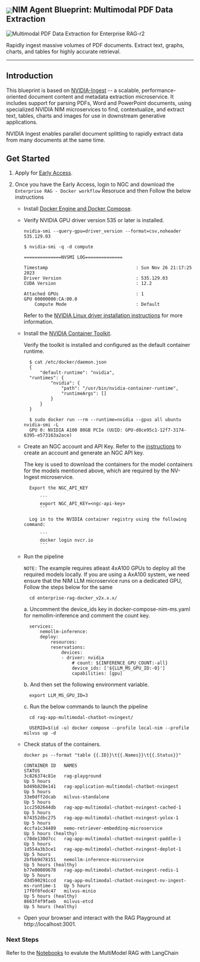 <h2><img align="center" src="https://github.com/user-attachments/assets/cbe0d62f-c856-4e0b-b3ee-6184b7c4d96f">NIM Agent Blueprint: Multimodal PDF Data Extraction</h2>
<p align="center">
  
![Multimodal PDF Data Extraction for Enterprise RAG-r2](https://github.com/user-attachments/assets/3f33a00b-0d72-4221-a250-04771cb703cc)

</p>

Rapidly ingest massive volumes of PDF documents. Extract text, graphs, charts, and tables for highly accurate retrieval.
<hr>

## Introduction

This blueprint is based on [NVIDIA-Ingest](https://github.com/NVIDIA/nv-ingest) -- a scalable, performance-oriented document content and metadata extraction microservice. It includes support for parsing PDFs, Word and PowerPoint documents, using specialized NVIDIA NIM microservices to find, contextualize, and extract text, tables, charts and images for use in downstream generative applications.

NVIDIA Ingest enables parallel document splitting to rapidly extract data from many documents at the same time.

## Get Started

1. Apply for [Early Access](https://developer.nvidia.com/nemo-microservices).
2. Once you have the Early Access, login to NGC and download the `Enterprise RAG - Docker workflow` Resoruce and then Follow the below instructions 

    * Install [Docker Engine and Docker Compose](https://docs.docker.com/engine/install/ubuntu/).

    * Verify NVIDIA GPU driver version 535 or later is installed.

        ```
        nvidia-smi --query-gpu=driver_version --format=csv,noheader
        535.129.03

        $ nvidia-smi -q -d compute

        ==============NVSMI LOG==============

        Timestamp                                 : Sun Nov 26 21:17:25 2023
        Driver Version                            : 535.129.03
        CUDA Version                              : 12.2

        Attached GPUs                             : 1
        GPU 00000000:CA:00.0
            Compute Mode                          : Default
        ```

        Refer to the [NVIDIA Linux driver installation instructions](https://docs.nvidia.com/datacenter/tesla/tesla-installation-notes/index.html) for more information.

    * Install the [NVIDIA Container Toolkit](https://docs.nvidia.com/datacenter/cloud-native/container-toolkit/latest/install-guide.html).

        Verify the toolkit is installed and configured as the default container runtime.

            
            $ cat /etc/docker/daemon.json
            {
                "default-runtime": "nvidia",
            "runtimes": {
                    "nvidia": {
                        "path": "/usr/bin/nvidia-container-runtime",
                        "runtimeArgs": []
                    }
                }
            }

            $ sudo docker run --rm --runtime=nvidia --gpus all ubuntu nvidia-smi -L
            GPU 0: NVIDIA A100 80GB PCIe (UUID: GPU-d8ce95c1-12f7-3174-6395-e573163a2ace)
            

    * Create an NGC account and API Key. Refer to the [instructions](https://docs.nvidia.com/ngc/gpu-cloud/ngc-overview/index.html) to create an account and generate an NGC API key.
    
        The key is used to download the containers for the model containers for the models mentioned above, which are required by the NV-Ingest microservice.

            Export the NGC_API_KEY

                ```
                export NGC_API_KEY=<ngc-api-key>
                ```

            Log in to the NVIDIA container registry using the following command:

                ```
                docker login nvcr.io
                ```

    * Run the pipeline 

        `NOTE:` The example requires atleast 4xA100 GPUs to deploy all the required models locally. If you are using a AxA100 system, we need ensure that the NIM LLM microservice runs on a dedicated GPU, Follow the steps below for the same

            
            cd enterprise-rag-docker_v2x.x.x/
            
        a. Uncomment the device_ids key in docker-compose-nim-ms.yaml for nemollm-inference and comment the count key.
            
            services:
                nemollm-inference:
                deploy:
                    resources:
                    reservations:
                        devices:
                        - driver: nvidia
                            # count: ${INFERENCE_GPU_COUNT:-all}
                            device_ids: ['${LLM_MS_GPU_ID:-0}']
                            capabilities: [gpu]

        b. And then set the following environment variable.
                
            export LLM_MS_GPU_ID=3
            
        c. Run the below commands to launch the pipeline

            cd rag-app-multimodal-chatbot-nvingest/
        
            USERID=$(id -u) docker compose --profile local-nim --profile milvus up -d
        
    * Check status of the containers.

        ```
        docker ps --format "table {{.ID}}\t{{.Names}}\t{{.Status}}"

        CONTAINER ID   NAMES                                                        STATUS
        3c826374c81e   rag-playground                                               Up 5 hours
        bd49b820e141   rag-application-multimodal-chatbot-nvingest                  Up 5 hours
        33e0dff2dcab   milvus-standalone                                            Up 5 hours
        1cc2502644db   rag-app-multimodal-chatbot-nvingest-cached-1                 Up 5 hours
        674352dbc275   rag-app-multimodal-chatbot-nvingest-yolox-1                  Up 5 hours
        4ccfa1c34489   nemo-retriever-embedding-microservice                        Up 5 hours (healthy)
        c78de130d7cc   rag-app-multimodal-chatbot-nvingest-paddle-1                 Up 5 hours
        1d554a3b3ce1   rag-app-multimodal-chatbot-nvingest-deplot-1                 Up 5 hours
        2bfbb9d78151   nemollm-inference-microservice                               Up 5 hours (healthy)
        b77e00089678   rag-app-multimodal-chatbot-nvingest-redis-1                  Up 5 hours
        d3d590291ccd   rag-app-multimodal-chatbot-nvingest-nv-ingest-ms-runtime-1   Up 5 hours
        17f0f0fedc47   milvus-minio                                                 Up 5 hours (healthy)
        8663f4f9faeb   milvus-etcd                                                  Up 5 hours (healthy)
        ```

    * Open your browser and interact with the RAG Playground at http://localhost:3001.

### Next Steps

Refer to the [Notebooks](./notebooks) to evalute the  MultiModel RAG with LangChain